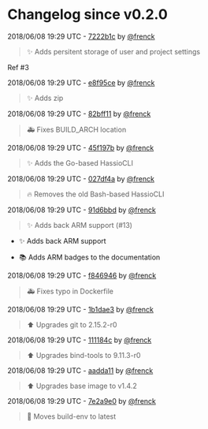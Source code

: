 # Changelog since v0.2.0

2018/06/08 19:29 UTC - [7222b1c](https://github.com/hassio-addons/addon-ide/commit/7222b1cf5132ecc26fdfe4e5e9332668202e6427) by [@frenck](https://github.com/frenck)
> :sparkles: Adds persitent storage of user and project settings

Ref #3 

2018/06/08 19:29 UTC - [e8f95ce](https://github.com/hassio-addons/addon-ide/commit/e8f95ce0a2162a4a95eda9e338e5db5405635776) by [@frenck](https://github.com/frenck)
> :sparkles: Adds zip 

2018/06/08 19:29 UTC - [82bff11](https://github.com/hassio-addons/addon-ide/commit/82bff114188bc3f4930f9b4f987ba287191be2f0) by [@frenck](https://github.com/frenck)
> :ambulance: Fixes BUILD_ARCH location 

2018/06/08 19:29 UTC - [45f197b](https://github.com/hassio-addons/addon-ide/commit/45f197b689fb2e0c688856207cb8a1eda176b404) by [@frenck](https://github.com/frenck)
> :sparkles: Adds the Go-based HassioCLI 

2018/06/08 19:29 UTC - [027df4a](https://github.com/hassio-addons/addon-ide/commit/027df4a1e6ec4a4ff0fde3570d33b4ad5a4dc702) by [@frenck](https://github.com/frenck)
> :fire: Removes the old Bash-based HassioCLI 

2018/06/08 19:29 UTC - [91d6bbd](https://github.com/hassio-addons/addon-ide/commit/91d6bbdbd59cc533d6864688635f41bd6b3bc41d) by [@frenck](https://github.com/frenck)
> :sparkles: Adds back ARM support (#13)

* :sparkles: Adds back ARM support

* :books: Adds ARM badges to the documentation 

2018/06/08 19:29 UTC - [f846946](https://github.com/hassio-addons/addon-ide/commit/f846946d62ff75ededf3c58c04ec4de47ffe6ac0) by [@frenck](https://github.com/frenck)
> :ambulance: Fixes typo in Dockerfile 

2018/06/08 19:29 UTC - [1b1dae3](https://github.com/hassio-addons/addon-ide/commit/1b1dae3129d381f56ec3f43de93c37c0f19de48d) by [@frenck](https://github.com/frenck)
> :arrow_up: Upgrades git to 2.15.2-r0 

2018/06/08 19:29 UTC - [111184c](https://github.com/hassio-addons/addon-ide/commit/111184c51b6b7d2459c40100041be5a2a909cb4e) by [@frenck](https://github.com/frenck)
> :arrow_up: Upgrades bind-tools to 9.11.3-r0 

2018/06/08 19:29 UTC - [aadda11](https://github.com/hassio-addons/addon-ide/commit/aadda11aad399aa59edb0c1368c7475f71a1528f) by [@frenck](https://github.com/frenck)
> :arrow_up: Upgrades base image to v1.4.2 

2018/06/08 19:29 UTC - [7e2a9e0](https://github.com/hassio-addons/addon-ide/commit/7e2a9e0b02658bef7897d6862bd6c452ca50bb12) by [@frenck](https://github.com/frenck)
> :rocket: Moves build-env to latest 

